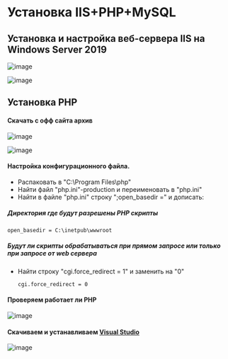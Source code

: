 # Установка IIS+PHP+MySQL
## Установка и настройка веб-сервера IIS на Windows Server 2019

![image](https://github.com/user-attachments/assets/d1c0193f-840b-4757-9633-6eafee7a85c3)

![image](https://github.com/user-attachments/assets/612b9ba7-fe22-417a-b56a-36b45009bb8b)



## Установка PHP
#### Скачать с офф сайта архив
![image](https://github.com/user-attachments/assets/77a17d0c-d8ee-49ab-83d4-deeeb2b9b8b1)

![image](https://github.com/user-attachments/assets/8dea0af5-e096-490d-a354-663e807d764f)

#### Настройка конфигурационного файла.

- Распаковать в "C:\Program Files\php"
- Найти файл "php.ini"-production и переименовать в "php.ini"
- Найти в файле "php.ini" строку ";open_basedir =" и дописать:
##### Директория где будут разрешены PHP скрипты
```
open_basedir = C:\inetpub\wwwroot
```
##### Будут ли скрипты обрабатываться при прямом запросе или только при запросе от web сервера
- Найти строку "cgi.force_redirect = 1" и заменить на "0"
  ```
  cgi.force_redirect = 0
  ```

#### Проверяем работает ли PHP
![image](https://github.com/user-attachments/assets/d4f6e656-69c1-436d-bf04-f36bbfcf9f6d)

#### Скачиваем и устанавливаем [Visual Studio](https://learn.microsoft.com/ru-ru/cpp/windows/latest-supported-vc-redist?view=msvc-170)
![image](https://github.com/user-attachments/assets/0cb0fbae-459d-4b4c-b139-37ea7dffa605)

